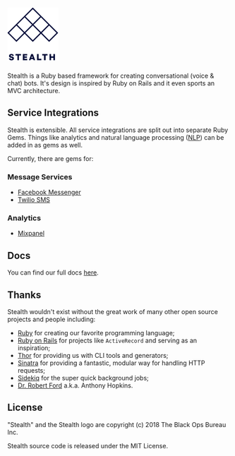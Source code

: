 # <a href='https://hellostealth.org'><img src='logo.svg' height='120' alt='Stealth Logo' aria-label='hellostealth.org' /></a>

Stealth is a Ruby based framework for creating conversational (voice & chat) bots. It's design is inspired by Ruby on Rails and it even sports an MVC architecture.

## Service Integrations

Stealth is extensible. All service integrations are split out into separate Ruby Gems. Things like analytics and natural language processing ([NLP](https://en.wikipedia.org/wiki/Natural-language_processing)) can be added in as gems as well.

Currently, there are gems for:

### Message Services
* [Facebook Messenger](https://github.com/hellostealth/stealth-facebook)
* [Twilio SMS](https://github.com/hellostealth/stealth-twilio)

### Analytics
* [Mixpanel](https://github.com/hellostealth/stealth-mixpanel)

## Docs

You can find our full docs [here](https://docs.hellostealth.org).

## Thanks

Stealth wouldn't exist without the great work of many other open source projects and people including:

* [Ruby](https://www.ruby-lang.org/) for creating our favorite programming language;
* [Ruby on Rails](http://rubyonrails.org) for projects like `ActiveRecord` and serving as an inspiration;
* [Thor](http://whatisthor.com) for providing us with CLI tools and generators;
* [Sinatra](http://sinatrarb.com) for providing a fantastic, modular way for handling HTTP requests;
* [Sidekiq](https://sidekiq.org) for the super quick background jobs;
* [Dr. Robert Ford](http://westworld.wikia.com/wiki/Robert_Ford) a.k.a. Anthony Hopkins.

## License

"Stealth" and the Stealth logo are copyright (c) 2018 The Black Ops Bureau Inc.

Stealth source code is released under the MIT License.
